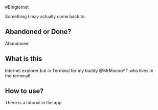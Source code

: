#Bingternet

Something I may actually come back to.

## Abandoned or Done?

Abandoned

## What is this

Internet explorer but in Terminal for my buddy @MrMooooYT who lives in the terminal!

## How to use?

There is a tutorial in the app
